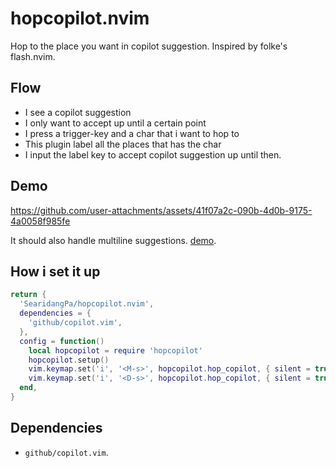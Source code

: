# hopcopilot.nvim
Hop to the place you want in copilot suggestion. Inspired by folke's flash.nvim.

## Flow
* I see a copilot suggestion
* I only want to accept up until a certain point
* I press a trigger-key and a char that i want to hop to
* This plugin label all the places that has the char
* I input the label key to accept copilot suggestion up until then.


## Demo
https://github.com/user-attachments/assets/41f07a2c-090b-4d0b-9175-4a0058f985fe

It should also handle multiline suggestions. [demo](https://github.com/user-attachments/assets/7697bc8c-00cd-48ce-b281-8f549fd562c7). 



## How i set it up

```lua
return {
  'SearidangPa/hopcopilot.nvim',
  dependencies = {
    'github/copilot.vim',
  },
  config = function()
    local hopcopilot = require 'hopcopilot'
    hopcopilot.setup()
    vim.keymap.set('i', '<M-s>', hopcopilot.hop_copilot, { silent = true, desc = 'hop copilot' })
    vim.keymap.set('i', '<D-s>', hopcopilot.hop_copilot, { silent = true, desc = 'hop copilot' })
  end,
}
```


## Dependencies
* `github/copilot.vim`. 
